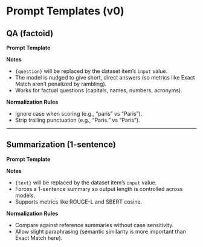 # Prompt Templates (v0)

## QA (factoid)
**Prompt Template**


**Notes**
- `{question}` will be replaced by the dataset item’s `input` value.
- The model is nudged to give short, direct answers (so metrics like Exact Match aren’t penalized by rambling).
- Works for factual questions (capitals, names, numbers, acronyms).

**Normalization Rules**
- Ignore case when scoring (e.g., “paris” vs “Paris”).
- Strip trailing punctuation (e.g., “Paris.” vs “Paris”).

---

## Summarization (1-sentence)
**Prompt Template**


**Notes**
- `{text}` will be replaced by the dataset item’s `input` value.
- Forces a 1-sentence summary so output length is controlled across models.
- Supports metrics like ROUGE-L and SBERT cosine.

**Normalization Rules**
- Compare against reference summaries without case sensitivity.
- Allow slight paraphrasing (semantic similarity is more important than Exact Match here).

